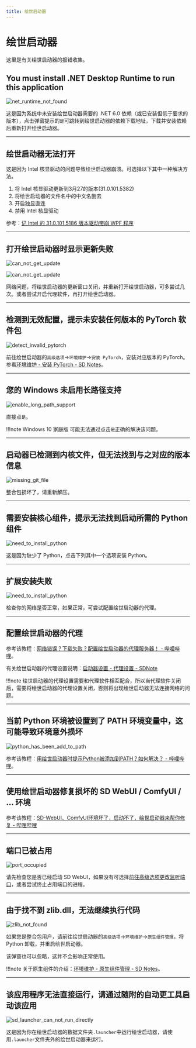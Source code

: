 ```yaml
---
title: 绘世启动器
---
```

# 绘世启动器
这里是有关绘世启动器的报错收集。


## You must install .NET Desktop Runtime to run this application
![net_runtime_not_found](../assets/images/help/sd_launcher/net_runtime_not_found.jpg)

这是因为系统中未安装绘世启动器需要的 .NET 6.0 依赖（或已安装但低于要求的版本），点击弹窗提示的`是`可跳转到绘世启动器的依赖下载地址，下载并安装依赖后重新打开绘世启动器。

***

## 绘世启动器无法打开
这是因为 Intel 核显驱动的问题导致绘世启动器崩溃。可选择以下其中一种解决方法。

1. 将 Intel 核显驱动更新到3月27的版本(31.0.101.5382)
2. 将绘世启动器的文件名中的中文名删去
3. 开启独显直连
4. 禁用 Intel 核显驱动

参考：[记 Intel 的 31.0.101.5186 版本驱动带崩 WPF 程序](https://blog.lindexi.com/post/%E8%AE%B0-Intel-%E7%9A%84-31.0.101.5186-%E7%89%88%E6%9C%AC%E9%A9%B1%E5%8A%A8%E5%B8%A6%E5%B4%A9-WPF-%E7%A8%8B%E5%BA%8F.html)

***

## 打开绘世启动器时显示更新失败
![can_not_get_update](../assets/images/help/sd_launcher/can_not_get_update_1.jpg)

![can_not_get_update](../assets/images/help/sd_launcher/can_not_get_update_2.jpg)

网络问题，将绘世启动器的更新窗口关闭，并重新打开绘世启动器，可多尝试几次。或者尝试开启代理软件，再打开绘世启动器。

***

## 检测到无效配置，提示未安装任何版本的 PyTorch 软件包
![detect_invalid_pytorch](../assets/images/help/sd_launcher/detect_invalid_pytorch.jpg)

前往绘世启动器的`高级选项`->`环境维护`->`安装 PyTorch`，安装对应版本的 PyTorch。参看[环境维护 - 安装 PyTorch - SD Notes](../sd_launcher/advance/env.md#pytorch)。

***

## 您的 Windows 未启用长路径支持
![enable_long_path_support](../assets/images/help/sd_launcher/enable_long_path_support.jpg)

直接点`是`。

!!!note
    Windows 10 家庭版 可能无法通过点击`是`正确的解决该问题。

***

## 启动器已检测到内核文件，但无法找到与之对应的版本信息
![missing_git_file](../assets/images/help/sd_launcher/missing_git_file.jpg)

整合包损坏了，请重新解压。

***

## 需要安装核心组件，提示无法找到启动所需的 Python 组件
![need_to_install_python](../assets/images/help/sd_launcher/need_to_install_python.jpg)

这是因为缺少了 Python，点击下列其中一个选项安装 Python。

***

## 扩展安装失败
![need_to_install_python](../assets/images/help/sd_launcher/need_to_install_python.jpg)

检查你的网络是否正常，如果正常，可尝试配置绘世启动器的代理。

***

## 配置绘世启动器的代理
参考该教程：[网络错误？下载失败？配置绘世启动器的代理服务器！ - 哔哩哔哩](https://www.bilibili.com/read/cv33230985)。

有关绘世启动器的代理设置说明：[启动器设置 - 代理设置 - SDNote](../sd_launcher/other/setting.md#_5)

!!!note
    绘世启动器的代理设置需要和代理软件相互配合，所以当代理软件关闭后，需要将绘世启动器的代理设置关闭，否则将出现绘世启动器无法连接网络的问题。

***

## 当前 Python 环境被设置到了 PATH 环境变量中，这可能导致环境意外损坏
![python_has_been_add_to_path](../assets/images/help/sd_launcher/python_has_been_add_to_path.jpg)

参考该教程：[用绘世启动器时提示Python被添加到PATH？如何解决？ - 哔哩哔哩](https://www.bilibili.com/read/cv33232734)。

***

## 使用绘世启动器修复损坏的 SD WebUI / ComfyUI / ... 环境
参考该教程：[SD-WebUI、ComfyUI环境坏了，启动不了，绘世启动器来帮你修复 - 哔哩哔哩](https://www.bilibili.com/read/cv32989957)

***

## 端口已被占用
![port_occupied](../assets/images/help/sd_launcher/port_occupied.jpg)

请先检查您是否已经启动 SD WebUI，如果没有可选择[前往高级选项更改监听端口](../sd_launcher/advance/index.md#_12)，或者尝试终止占用端口的进程。

***

## 由于找不到 zlib.dll，无法继续执行代码
![zlib_not_found](../assets/images/help/sd_launcher/zlib_not_found.jpg)

如果您是整合包用户，请前往绘世启动器的`高级选项`->`环境维护`->`原生组件管理`，将 Python 卸载，并重启绘世启动器。

该弹窗也可以忽略，这并不会影响正常使用。

!!!note
    关于原生组件的介绍：[环境维护 - 原生组件管理 - SD Notes](../sd_launcher/advance/env.md#_3)。

***

## 该应用程序无法直接运行，请通过随附的自动更工具启动该应用
![sd_launcher_can_not_run_directly](../assets/images/help/sd_launcher/sd_launcher_can_not_run_directly.jpg)

这是因为你在绘世启动器的数据文件夹`.launcher`中运行绘世启动器，请使用`.launcher`文件夹外的绘世启动器来运行。